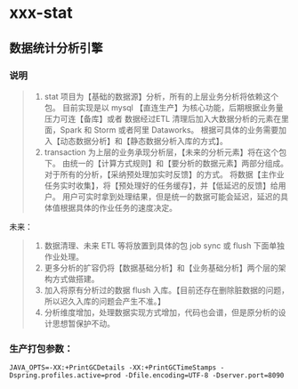 # xxx-stat

## 数据统计分析引擎

### 说明
> 1. stat 项目为【基础的数据源】分析，所有的上层业务分析将依赖这个包。
目前实现是以 mysql 【直连生产】为核心功能，后期根据业务量压力可连【备库】或者
数据经过ETL 清理后加入大数据分析的元素在里面，Spark 和 Storm 或者阿里 Dataworks。
根据可具体的业务需要加入【动态数据分析】和【静态数据分析入库的方式】。
> 2. transaction 为上层的业务承现分析层，【未来的分析元素】将在这个包下。
由统一的【计算方式规则】和【要分析的数据元素】两部分组成。对于所有的分析，【采纳预处理加实时反馈】的方式。
将数据【主作业任务实时收集】，将【预处理好的任务缓存】，并【低延迟的反馈】给用户。
用户可实时拿到处理结果，但是统一的数据可能会延迟，延迟的具体值根据具体的作业任务的速度决定。

未来：
> 1. 数据清理、未来 ETL 等将放置到具体的包 job sync 或 flush 下面单独作业处理。
> 2. 更多分析的扩容仍将【数据基础分析】和【业务基础分析】两个层的架构方式做搭建。
> 3. 加入将原有分析过的数据 flush 入库。【目前还存在删除脏数据的问题，所以迟久入库的问题会产生不准。】
> 4. 分析维度增加，处理数据实现方式增加，代码也会谱，但是原分析的设计思想暂保护不动。


### 生产打包参数：
```
JAVA_OPTS=-XX:+PrintGCDetails -XX:+PrintGCTimeStamps -Dspring.profiles.active=prod -Dfile.encoding=UTF-8 -Dserver.port=8090
```

